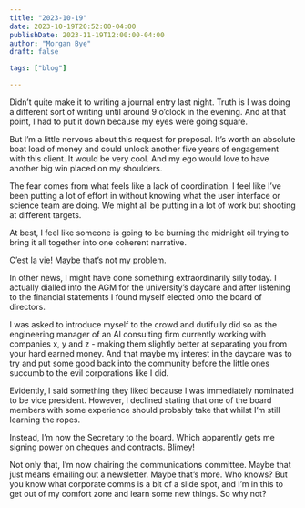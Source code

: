 ```yaml
---
title: "2023-10-19"
date: 2023-10-19T20:52:00-04:00
publishDate: 2023-11-19T12:00:00-04:00
author: "Morgan Bye"
draft: false

tags: ["blog"]

---
```


Didn’t quite make it to writing a journal entry last night. Truth is I was doing a different sort of writing until around 9 o’clock in the evening. And at that point, I had to put it down because my eyes were going square.

But I’m a little nervous about this request for proposal. It’s worth an absolute boat load of money and could unlock another five years of engagement with this client. It would be very cool. And my ego would love to have another big win placed on my shoulders.

The fear comes from what feels like a lack of coordination. I feel like I’ve been putting a lot of effort in without knowing what the user interface or science team are doing. We might all be putting in a lot of work but shooting at different targets.

At best, I feel like someone is going to be burning the midnight oil trying to bring it all together into one coherent narrative.

C’est la vie! Maybe that’s not my problem.

In other news, I might have done something extraordinarily silly today. I actually dialled into the AGM for the university’s daycare and after listening to the financial statements I found myself elected onto the board of directors.

I was asked to introduce myself to the crowd and dutifully did so as the engineering manager of an AI consulting firm currently working with companies x, y and z - making them slightly better at separating you from your hard earned money. And that maybe my interest in the daycare was to try and put some good back into the community before the little ones succumb to the evil corporations like I did.

Evidently, I said something they liked because I was immediately nominated to be vice president. However, I declined stating that one of the board members with some experience should probably take that whilst I’m still learning the ropes.

Instead, I’m now the Secretary to the board. Which apparently gets me signing power on cheques and contracts. Blimey!

Not only that, I’m now chairing the communications committee. Maybe that just means emailing out a newsletter. Maybe that’s more. Who knows? But you know what corporate comms is a bit of a slide spot, and I’m in this to get out of my comfort zone and learn some new things. So why not?
